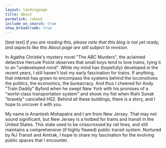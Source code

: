 ```yaml
---
layout: landingpage
title: About
permalink: /about
include_on_search: true
show_breadcrumb: true
---
```


[test text]
*If you are reading this, please note that this blog is not yet ready, and aspects like this About page are still subject to revision.*

In Agatha Christie's mystery novel "The ABC Murders", the aclaimed detective Hercule Poirot observes that small boys tend to love trains, tying it to an "undeveloped mind". While my mind has (hopefully) developed in the recent years, I still haven't lost my early fascination for trains. If anything, that interest has grown to encompass the systems behind the locomotives: the politics, the economics, the bureacracy. And thus I cheered for Andy "Train Daddy" Byford when he swept New York with his promises of a "world-class transportation system" and shook my fist when Rishi Sunak "bravely" cancelled HS2. Behind all these buildings, there is a story, and I hope to uncover it with you.

My name is Anantesh Mohapatra and I am from New Jersey. That may not sound significant, but New Jersey is a hotbed for trains and transit in the United States. This state used to be crisscrossed by rail lines, and still maintains a comprehensive (if highly flawed) public transit system. Nurtured by NJ Transit and Amtrak, I hope to share my fascination for the evolving public spaces that I encounter.


